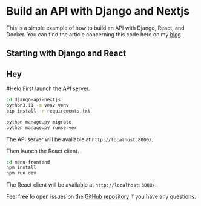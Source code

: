 # Build an API with Django and Nextjs

This is a simple example of how to build an API with Django, React, and Docker. You can find the
article concerning this code here on my [blog](https://koladev.xyz/posts/django-nextjs-crud/).

## Starting with Django and React
## Hey

#Helo
First launch the API server.

```bash
cd django-api-nextjs
python3.11 -m venv venv
pip install -r requirements.txt

python manage.py migrate
python manage.py runserver
```

The API server will be available at `http://localhost:8000/`.

Then launch the React client.

```bash
cd menu-frontend
npm install
npm run dev
```

The React client will be available at `http://localhost:3000/`.

Feel free to open issues on the [GitHub repository](https://github.com/koladev32/django-api-nextjs) if you have any questions.


